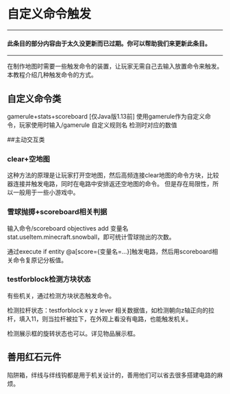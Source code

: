 # 自定义命令触发

------------------------

#### 此条目的部分内容由于太久没更新而已过期。你可以帮助我们来更新此条目。

------------------------

在制作地图时需要一些触发命令的装置，让玩家无需自己去输入放置命令来触发。本教程介绍几种触发命令的方式。


## 自定义命令类
gamerule+stats+scoreboard [仅Java版1.13前]
使用gamerule作为自定义命令，玩家使用时输入/gamerule 自定义规则名 检测时对应的数值

##主动交互类

### clear+空地图
这种方法的原理是让玩家打开空地图，然后高频连接clear地图的命令方块，比较器连接并触发电路，同时在电路中安排返还空地图的命令。 但是存在局限性，所以一般用于一些小游戏中。



### 雪球抛掷+scoreboard相关判据
输入命令/scoreboard objectives add 变量名 stat.useItem.minecraft.snowball，即可统计雪球抛出的次数。

通过execute if entity @a[score={变量名=...}]触发电路，然后用scoreboard相关命令复原记分板值。

### testforblock检测方块状态
有些机关，通过检测方块状态触发命令。

检测拉杆状态：testforblock x y z lever 相关数据值，如检测朝向z轴正向的拉杆，填入11，则当拉杆被拉下，在外观上看没有电路，也能触发机关。

检测展示框的旋转状态也可以。详见物品展示框。


## 善用红石元件
陷阱箱，绊线与绊线钩都是用于机关设计的，善用他们可以省去很多搭建电路的麻烦。
